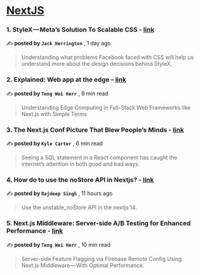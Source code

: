 
<h1><a href=https://medium.com/tag/nextjs/recommended target="_blank" rel="noopener noreferrer">NextJS</a></h1>
<h3>1. StyleX — Meta’s Solution To Scalable CSS - <a href=https://medium.com/@jherr2020/stylex-metas-solution-to-scalable-css-0e06972d9bc4?source=tag_recommended_feed---------0-84----------nextjs----------46f39062_ec27_49de_b0f8_bb8073b089df------- target="_blank" rel="noopener noreferrer">link</a></h3>

✍️ **posted by `Jack Herrington`** <date> , 1 day ago</date>

<blockquote>Understanding what problems Facebook faced with CSS will help us understand more about the design decisions behind StyleX.</blockquote>

<h3>2. Explained: Web app at the edge - <a href=https://medium.com/gitconnected/explained-web-app-at-the-edge-fb391985a0a5?source=tag_recommended_feed---------1-107----------nextjs----------46f39062_ec27_49de_b0f8_bb8073b089df------- target="_blank" rel="noopener noreferrer">link</a></h3>

✍️ **posted by `Teng Wei Herr`** <date> , 6 min read</date>

<blockquote>Understanding Edge Computing in Full-Stack Web Frameworks like Next.js with Simple Terms</blockquote>

<h3>3. The Next.js Conf Picture That Blew People’s Minds - <a href=https://medium.com/codex/the-next-js-conf-picture-that-blew-peoples-minds-6a3dbb1bb308?source=tag_recommended_feed---------2-85----------nextjs----------46f39062_ec27_49de_b0f8_bb8073b089df------- target="_blank" rel="noopener noreferrer">link</a></h3>

✍️ **posted by `Kyle Carter`** <date> , 6 min read</date>

<blockquote>Seeing a SQL statement in a React component has caught the internet’s attention in both good and bad ways.</blockquote>

<h3>4. How do to use the noStore API in Nextjs? - <a href=https://medium.com/frontendweb/how-do-to-use-the-nostore-api-in-nextjs-69385589c3fa?source=tag_recommended_feed---------3-84----------nextjs----------46f39062_ec27_49de_b0f8_bb8073b089df------- target="_blank" rel="noopener noreferrer">link</a></h3>

✍️ **posted by `Rajdeep Singh`** <date> , 11 hours ago</date>

<blockquote>Use the unstable_noStore API in the nextjs 14.</blockquote>

<h3>5. Next.js Middleware: Server-side A/B Testing for Enhanced Performance - <a href=https://medium.com/gitconnected/next-js-middleware-server-side-a-b-testing-for-enhanced-performance-f13ed0aa0b40?source=tag_recommended_feed---------4-107----------nextjs----------46f39062_ec27_49de_b0f8_bb8073b089df------- target="_blank" rel="noopener noreferrer">link</a></h3>

✍️ **posted by `Teng Wei Herr`** <date> , 10 min read</date>

<blockquote>Server-side Feature Flagging via Firebase Remote Config Using Next.js Middleware — With Optimal Performance.</blockquote>


